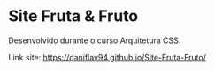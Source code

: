 # Site Fruta & Fruto
Desenvolvido durante o curso Arquitetura CSS.

Link site: https://daniflav94.github.io/Site-Fruta-Fruto/
